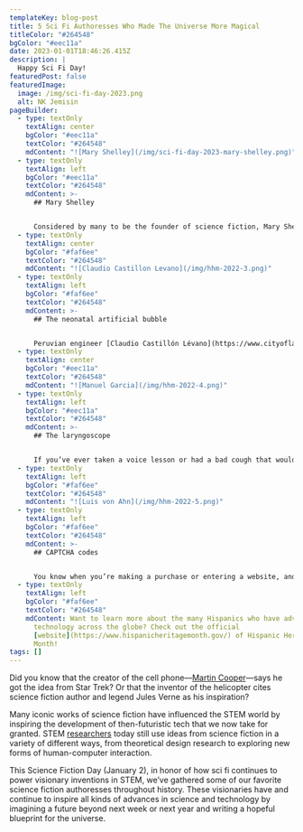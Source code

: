 ```yaml
---
templateKey: blog-post
title: 5 Sci Fi Authoresses Who Made The Universe More Magical
titleColor: "#264548"
bgColor: "#eec11a"
date: 2023-01-01T18:46:26.415Z
description: |
  Happy Sci Fi Day!
featuredPost: false
featuredImage:
  image: /img/sci-fi-day-2023.png
  alt: NK Jemisin
pageBuilder:
  - type: textOnly
    textAlign: center
    bgColor: "#eec11a"
    textColor: "#264548"
    mdContent: "![Mary Shelley](/img/sci-fi-day-2023-mary-shelley.png)"
  - type: textOnly
    textAlign: left
    bgColor: "#eec11a"
    textColor: "#264548"
    mdContent: >-
      ## Mary Shelley


      Considered by many to be the founder of science fiction, Mary Shelley is widely known for penning the monster masterpiece *Frankenstein*. In that novel, she details the use of electricity to animate a lifeless creature. This plot feature was partially inspired by Shelley’s interest in experiments in galvanism (electrical resuscitation); her novel popularized those scientific efforts, which (much later) led to the invention of the defibrillator.
  - type: textOnly
    textAlign: center
    bgColor: "#faf6ee"
    textColor: "#264548"
    mdContent: "![Claudio Castillon Levano](/img/hhm-2022-3.png)"
  - type: textOnly
    textAlign: left
    bgColor: "#faf6ee"
    textColor: "#264548"
    mdContent: >-
      ## The neonatal artificial bubble


      Peruvian engineer [Claudio Castillón Lévano](https://www.cityoflawrence.org/news/2021/09/28/did-you-know-claudio-castill%C3%B3n-l%C3%A9vano) created a portable respirator and incubator for premature babies, a technological development that has made it much easier for premature babies to survive. Lévano’s design, called the [Incuven](https://medium.com/innovate4health/innovate4health-peruvian-bubble-gives-high-risk-newborns-a-fighting-chance-801e8a16022e), was a major improvement on the incubators that had been in use since the 1880s; they had the capacity to regulate temperature and vastly reduced the risk of contamination. Incuven’s patent was published by the United States in 2004, after more than 20 years of research and work by Lévano and his associates.
  - type: textOnly
    textAlign: center
    bgColor: "#eec11a"
    textColor: "#264548"
    mdContent: "![Manuel Garcia](/img/hhm-2022-4.png)"
  - type: textOnly
    textAlign: left
    bgColor: "#eec11a"
    textColor: "#264548"
    mdContent: >-
      ## The laryngoscope


      If you’ve ever taken a voice lesson or had a bad cough that wouldn’t go away, you may have undergone a [laryngoscopy](https://www.webmd.com/oral-health/what-is-laryngoscopy) – and you have Spanish singer & voice teacher [Manuel García](https://www.entandaudiologynews.com/features/ent-features/post/manuel-patricio-rodriguez-garcia-1805-1906-the-inventor-of-the-laryngoscope-and-world-renowned-singing-teacher) to thank for inventing the tech that makes a laryngoscopy possible! In 1854, García’s invention used mirrors and external light to make it possible for doctors to view a functioning human voice box in action.
  - type: textOnly
    textAlign: left
    bgColor: "#faf6ee"
    textColor: "#264548"
    mdContent: "![Luis von Ahn](/img/hhm-2022-5.png)"
  - type: textOnly
    textAlign: left
    bgColor: "#faf6ee"
    textColor: "#264548"
    mdContent: >-
      ## CAPTCHA codes


      You know when you’re making a purchase or entering a website, and that website gives you some crazy jumbled letters to transcribe? Those crazy letter and number codes are called [CAPTCHA](https://captcha.org/), and they are essentially a way to check if the person trying to register is a live human being as opposed to a computer program attempting to spam the site. CAPTCHA stands for “Completely Automated Public Turing test to tell Computers and Humans Apart” and was invented in 2000 in part by Guatemalan computer science professor [Luis Von Ahn](https://en.wikipedia.org/wiki/Luis_von_Ahn). Von Ahn is also the CEO and co-founder of [Duolingo](https://www.duolingo.com/)!
  - type: textOnly
    textAlign: left
    bgColor: "#faf6ee"
    textColor: "#264548"
    mdContent: Want to learn more about the many Hispanics who have advanced
      technology across the globe? Check out the official
      [website](https://www.hispanicheritagemonth.gov/) of Hispanic Heritage
      Month!
tags: []
---
```

Did you know that the creator of the cell phone—[Martin Cooper](https://research.asu.edu/science-fiction-shaping-future)—says he got the idea from Star Trek? Or that the inventor of the helicopter cites science fiction author and legend Jules Verne as his inspiration?

Many iconic works of science fiction have influenced the STEM world by inspiring the development of then-futuristic tech that we now take for granted. STEM [researchers](https://www.technologyreview.com/2018/04/05/67057/when-science-fiction-inspires-real-technology/) today still use ideas from science fiction in a variety of different ways, from theoretical design research to exploring new forms of human-computer interaction.

This Science Fiction Day (January 2), in honor of how sci fi continues to power visionary inventions in STEM, we’ve gathered some of our favorite science fiction authoresses throughout history. These visionaries have and continue to inspire all kinds of advances in science and technology by imagining a future beyond next week or next year and writing a hopeful blueprint for the universe.